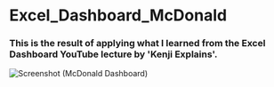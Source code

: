 # Excel_Dashboard_McDonald
### This is the result of applying what I learned from the Excel Dashboard YouTube lecture by 'Kenji Explains'.
![Screenshot (McDonald Dashboard)](https://github.com/user-attachments/assets/78139e92-0465-478d-aa6e-036d8b5c6abc)
